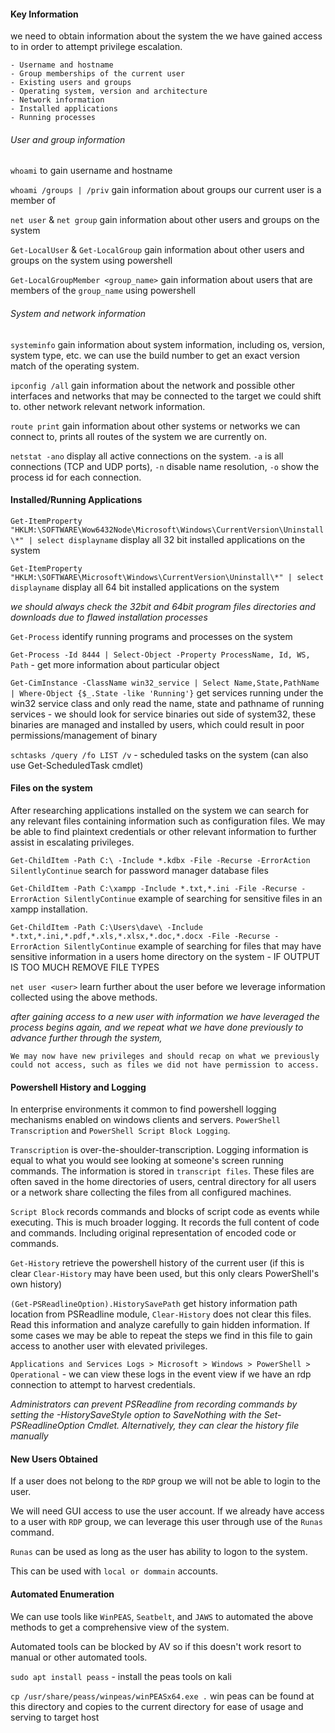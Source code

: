 
#### Key Information

we need to obtain information about the system the we have gained access to in order to attempt privilege escalation.

```
- Username and hostname
- Group memberships of the current user
- Existing users and groups
- Operating system, version and architecture
- Network information
- Installed applications
- Running processes
```

###### User and group information

`whoami` to gain username and hostname

`whoami /groups | /priv` gain information about groups our current user is a member of

`net user` & `net group` gain information about other users and groups on the system

`Get-LocalUser` & `Get-LocalGroup` gain information about other users and groups on the system using powershell

`Get-LocalGroupMember <group_name>` gain information about users that are members of the `group_name` using powershell

###### System and network information

`systeminfo` gain information about system information, including os, version, system type, etc. we can use the build number to get an exact version match of the operating system.

`ipconfig /all` gain information about the network and possible other interfaces and networks that may be connected to the target we could shift to. other network relevant network information.

`route print` gain information about other systems or networks we can connect to, prints all routes of the system we are currently on.

`netstat -ano` display all active connections on the system. `-a` is all connections (TCP and UDP ports), `-n` disable name resolution, `-o` show the process id for each connection.

#### Installed/Running Applications

`Get-ItemProperty "HKLM:\SOFTWARE\Wow6432Node\Microsoft\Windows\CurrentVersion\Uninstall\*" | select displayname` display all 32 bit installed applications on the system

`Get-ItemProperty "HKLM:\SOFTWARE\Microsoft\Windows\CurrentVersion\Uninstall\*" | select displayname` display all 64 bit installed applications on the system

*we should always check the 32bit and 64bit program files directories and downloads due to flawed installation processes*

`Get-Process` identify running programs and processes on the system

`Get-Process -Id 8444 | Select-Object -Property ProcessName, Id, WS, Path` - get more information about particular object

`Get-CimInstance -ClassName win32_service | Select Name,State,PathName | Where-Object {$_.State -like 'Running'}` get services running under the win32 service class and only read the name, state and pathname of running services - we should look for service binaries out side of system32, these binaries are managed and installed by users, which could result in poor permissions/management of binary

`schtasks /query /fo LIST /v` - scheduled tasks on the system (can also use Get-ScheduledTask cmdlet)

#### Files on the system

After researching applications installed on the system we can search for any relevant files containing information such as configuration files. We may be able to find plaintext credentials or other relevant information to further assist in escalating privileges.

`Get-ChildItem -Path C:\ -Include *.kdbx -File -Recurse -ErrorAction SilentlyContinue` search for password manager database files

`Get-ChildItem -Path C:\xampp -Include *.txt,*.ini -File -Recurse -ErrorAction SilentlyContinue` example of searching for sensitive files in an xampp installation.

`Get-ChildItem -Path C:\Users\dave\ -Include *.txt,*.ini,*.pdf,*.xls,*.xlsx,*.doc,*.docx -File -Recurse -ErrorAction SilentlyContinue` example of searching for files that may have sensitive information in a users home directory on the system - IF OUTPUT IS TOO MUCH REMOVE FILE TYPES

`net user <user>` learn further about the user before we leverage information collected using the above methods.

*after gaining access to a new user with information we have leveraged the process begins again, and we repeat what we have done previously to advance further through the system,*

`We may now have new privileges and should recap on what we previously could not access, such as files we did not have permission to access.`


#### Powershell History and Logging

In enterprise environments it common to find powershell logging mechanisms enabled on windows clients and servers. `PowerShell Transcription` and `PowerShell Script Block Logging`.

`Transcription` is over-the-shoulder-transcription. Logging information is equal to what you would see looking at someone's screen running commands. The information is stored in `transcript files`. These files are often saved in the home directories of users, central directory for all users or a network share collecting the files from all configured machines.

`Script Block` records commands and blocks of script code as events while executing. This is much broader logging. It records the full content of code and commands. Including original representation of encoded code or commands.

`Get-History` retrieve the powershell history of the current user (if this is clear `Clear-History` may have been used, but this only clears PowerShell's own history)

`(Get-PSReadlineOption).HistorySavePath` get history information path location from PSReadline module, `Clear-History`  does not clear this files. Read this information and analyze carefully to gain hidden information. If some cases we may be able to repeat the steps we find in this file to gain access to another user with elevated privileges. 

`Applications and Services Logs > Microsoft > Windows > PowerShell > Operational` - we can view these logs in the event view if we have an rdp connection to attempt to harvest credentials.

*Administrators can prevent PSReadline from recording commands by setting the -HistorySaveStyle option to SaveNothing with the Set-PSReadlineOption Cmdlet. Alternatively, they can clear the history file manually*

#### New Users Obtained

If a user does not belong to the `RDP` group we will not be able to login to the user. 

We will need GUI access to use the user account. If we already have access to a user with `RDP` group, we can leverage this user through use of the `Runas` command. 

`Runas` can be used as long as the user has ability to logon to the system. 

This can be used with `local or dommain` accounts.

#### Automated Enumeration

We can use tools like `WinPEAS`, `Seatbelt`, and `JAWS` to automated the above methods to get a comprehensive view of the system.

Automated tools can be blocked by AV so if this doesn't work resort to manual or other automated tools.

`sudo apt install peass` - install the peas tools on kali

`cp /usr/share/peass/winpeas/winPEASx64.exe .` win peas can be found at this directory and copies to the current directory for ease of usage and serving to target host